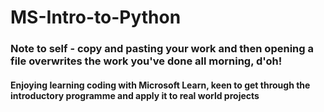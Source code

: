 # MS-Intro-to-Python

### Note to self - copy and pasting your work and then opening a file overwrites the work you've done all morning, d'oh!

#### Enjoying learning coding with Microsoft Learn, keen to get through the introductory programme and apply it to real world projects
